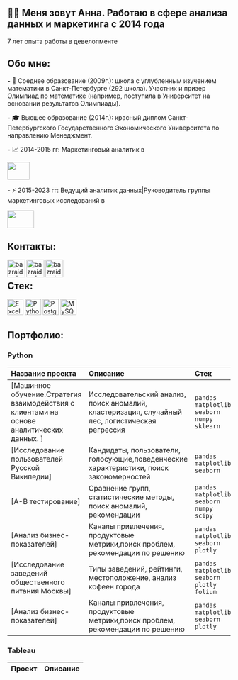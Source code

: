 ## 👋🏻 Меня зовут Анна. Работаю в сфере анализа данных и маркетинга с 2014 года
7 лет опыта работы в девелопменте


## Обо мне:

**-** 🌱 Среднее образование (2009г.): школа с углубленным изучением математики в Санкт-Петербурге (292 школа). Участник и призер Олимпиад по математике (например, поступила в Университет на основании результатов Олимпиады). 

**-** 🎓 Высшее образование (2014г.): красный диплом Санкт-Петербургского Государственного Экономического Университета по направлению Менеджмент. 

**-** 📈 2014-2015 гг: Маркетинговый аналитик в <p align="left"> <a href="https://www.bn.ru/" target="_blank" rel="noreferrer"><img src="https://www.urbanawards.ru/storage/partners/upload/92d9e41a9eab214d5dd6546929f8ec0b.png" width="50" height="40" /></a></p>

**-** :zap: 2015-2023 гг: Ведущий аналитик данных|Руководитель группы маркетинговых исследований в <p align="left"> <a href="https://www.lsrgroup.ru/" target="_blank" rel="noreferrer"><img src="https://exposfera.spb.ru/files/21_vistavka/lsrlogo.jpg" width="60" height="40" /></a></p>


## Контакты:
[<img align="left" alt="bazraider | LinkedIn" width="40px" src="https://img.icons8.com/color/48/000000/linkedin-2--v1.png" />](https://www.linkedin.com/in/добавить/)
[<img align="left" alt="bazraider | Telegram" width="40px" src="https://img.icons8.com/fluency/48/000000/telegram-app.png" />](https://t.me/bachurina_anna)
[<img align="left" alt="bazraider | Mail" width="40px" src="https://papik.pro/uploads/posts/2022-01/1643628397_1-papik-pro-p-pochta-logotip-1.png" />](mailto:anita0910@mail.ru)
<br/>

## Стек:

<p align="left">
<a href="https://assets.grandandtoy.com/graphics/1500x1500/c91/46/914674B7-97C2-498E-AD3A-08E4823467CB.jpg" target="_blank" rel="noreferrer"><img src="https://assets.grandandtoy.com/graphics/1500x1500/c91/46/914674B7-97C2-498E-AD3A-08E4823467CB.jpg" width="36" height="36" alt="Excel" /></a>
<a href="https://www.python.org/" target="_blank" rel="noreferrer"><img src="https://raw.githubusercontent.com/danielcranney/readme-generator/main/public/icons/skills/python-colored.svg" width="36" height="36" alt="Python" /></a>
<a href="https://www.postgresql.org/" target="_blank" rel="noreferrer"><img src="https://raw.githubusercontent.com/danielcranney/readme-generator/main/public/icons/skills/postgresql-colored.svg" width="36" height="36" alt="PostgreSQL" /></a>
<a href="https://www.mysql.com/" target="_blank" rel="noreferrer"><img src="https://raw.githubusercontent.com/danielcranney/readme-generator/main/public/icons/skills/mysql-colored.svg" width="36" height="36" alt="MySQL" /></a>
</p>


## Портфолио:

### Python

| Название проекта      | Описание                       | Стек                       |
| :-------------------- | :----------------------------- |:---------------------------|
|[Машинное обучение.Стратегия взаимодействия с клиентами на основе аналитических данных. ]|Исследовательский анализ, поиск аномалий, кластеризация, случайный лес, логистическая регрессия|`pandas` `matplotlib` `seaborn` `numpy` `sklearn`|
|[Исследование пользователей Русской Википедии]|Кандидаты, пользователи, голосующие,поведенческие характеристики, поиск закономерностей |`pandas` `matplotlib` `seaborn` |
|[А-В тестирование]|Сравнение групп, статистические методы, поиск аномалий, рекомендации|`pandas` `matplotlib` `seaborn` `numpy` `scipy`|
|[Анализ бизнес-показателей]|Каналы привлечения, продуктовые метрики,поиск проблем, рекомендации по решению|`pandas` `matplotlib` `seaborn` `plotly`|
| [Исследование заведений общественного питания Москвы] | Типы заведений, рейтинги, местоположение, анализ кофеен города | `pandas` `matplotlib` `seaborn` `plotly` `folium`|
|[Анализ бизнес-показателей]|Каналы привлечения, продуктовые метрики,поиск проблем, рекомендации по решению|`pandas` `matplotlib` `seaborn` `plotly`|


### Tableau

| Проект                                     | Описание                            | 
| ----------------------------------------- | ---------------------------------------- | 
